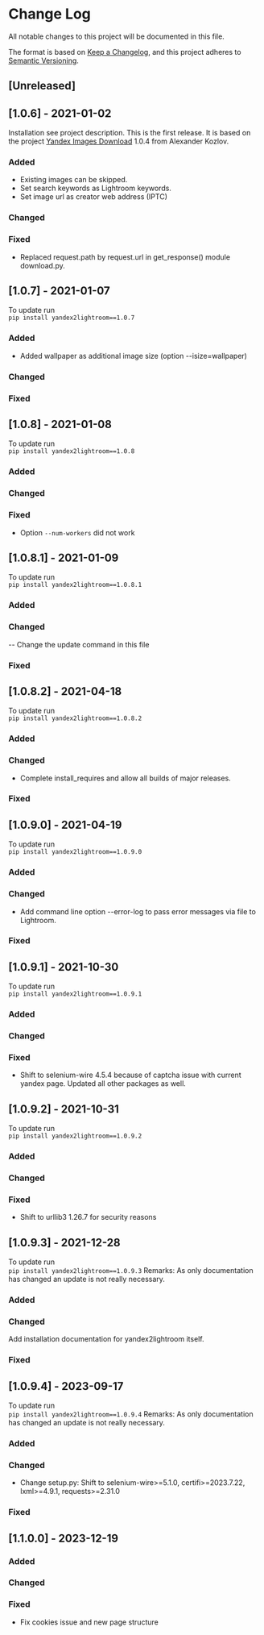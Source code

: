 # Change Log

All notable changes to this project will be documented in this file.

The format is based on [Keep a Changelog](https://keepachangelog.com/en/1.0.0/),
and this project adheres to [Semantic Versioning](https://semver.org/spec/v2.0.0.html).

## [Unreleased]

## [1.0.6] - 2021-01-02

Installation see project description.
This is the first release. It is based on the
project [Yandex Images Download](https://pypi.org/project/yandex-images-download/)
1.0.4 from Alexander Kozlov.

### Added

- Existing images can be skipped.
- Set search keywords as Lightroom keywords.
- Set image url as creator web address (IPTC)

### Changed

### Fixed

- Replaced request.path by request.url in get_response() module download.py.

## [1.0.7] - 2021-01-07

To update run  
```pip install yandex2lightroom==1.0.7```

### Added

- Added wallpaper as additional image size (option --isize=wallpaper)

### Changed

### Fixed

## [1.0.8] - 2021-01-08

To update run  
```pip install yandex2lightroom==1.0.8```

### Added

### Changed

### Fixed

- Option ``--num-workers`` did not work

## [1.0.8.1] - 2021-01-09

To update run  
```pip install yandex2lightroom==1.0.8.1```

### Added

### Changed

-- Change the update command in this file

### Fixed

## [1.0.8.2] - 2021-04-18

To update run  
```pip install yandex2lightroom==1.0.8.2```

### Added

### Changed

- Complete install_requires and allow all builds of major releases.

### Fixed

## [1.0.9.0] - 2021-04-19

To update run  
```pip install yandex2lightroom==1.0.9.0```

### Added

### Changed

- Add command line option --error-log to pass error messages via file to Lightroom.

### Fixed

## [1.0.9.1] - 2021-10-30

To update run  
```pip install yandex2lightroom==1.0.9.1```

### Added

### Changed

### Fixed

- Shift to selenium-wire 4.5.4 because of captcha issue with current yandex page.
  Updated all other packages as well.

## [1.0.9.2] - 2021-10-31

To update run  
```pip install yandex2lightroom==1.0.9.2```

### Added

### Changed

### Fixed

- Shift to urllib3 1.26.7 for security reasons

## [1.0.9.3] - 2021-12-28

To update run  
```pip install yandex2lightroom==1.0.9.3```
Remarks: As only documentation has changed an update is not really necessary.

### Added

### Changed

Add installation documentation for yandex2lightroom itself.

### Fixed

## [1.0.9.4] - 2023-09-17

To update run  
```pip install yandex2lightroom==1.0.9.4```
Remarks: As only documentation has changed an update is not really necessary.

### Added

### Changed

- Change setup.py: Shift to selenium-wire>=5.1.0, certifi>=2023.7.22, lxml>=4.9.1, requests>=2.31.0

### Fixed

## [1.1.0.0] - 2023-12-19

### Added

### Changed

### Fixed

- Fix cookies issue and new page structure
